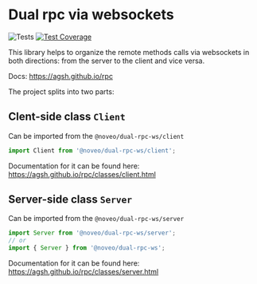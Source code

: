 # Dual rpc via websockets

![Tests](https://github.com/agsh/rpc/workflows/Tests/badge.svg)
[![Test Coverage](https://api.codeclimate.com/v1/badges/5ea026bd273c2043f2cb/test_coverage)](https://codeclimate.com/github/agsh/rpc/test_coverage)

This library helps to organize the remote methods calls via websockets in both
directions: from the server to the client and vice versa.

Docs: https://agsh.github.io/rpc

The project splits into two parts:

## Clent-side class `Client`
Can be imported from the `@noveo/dual-rpc-ws/client`
```typescript
import Client from '@noveo/dual-rpc-ws/client';
```
Documentation for it can be found here: https://agsh.github.io/rpc/classes/client.html

## Server-side class `Server`
Can be imported from the `@noveo/dual-rpc-ws/server`
```typescript
import Server from '@noveo/dual-rpc-ws/server';
// or
import { Server } from '@noveo/dual-rpc-ws';
```
Documentation for it can be found here: https://agsh.github.io/rpc/classes/server.html
